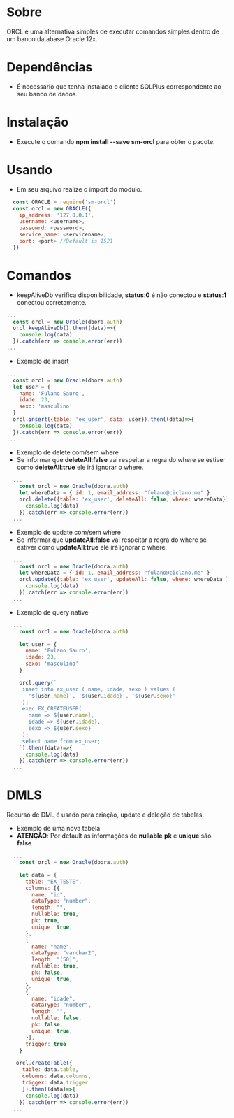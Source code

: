 # Sobre

ORCL é uma alternativa simples de executar comandos simples dentro de um banco database Oracle 12x.

# Dependências

- É necessário que tenha instalado o cliente SQLPlus correspondente ao seu banco de dados.

# Instalação

- Execute o comando <b>npm install --save sm-orcl</b> para obter o pacote.

# Usando

- Em seu arquivo realize o import do modulo.

```javascript
  const ORACLE = require('sm-orcl')
  const orcl = new ORACLE({
    ip_address: '127.0.0.1',
    username: <username>,
    passowrd: <password>,
    service_name: <servicename>,
    port: <port> //Default is 1521
  })
```
# Comandos

- keepAliveDb verifica disponibilidade, **status**:**0** é não conectou e **status**:**1** conectou corretamente.

```javascript
...
  const orcl = new Oracle(dbora.auth)
  orcl.keepAliveDb().then((data)=>{
    console.log(data)
  }).catch(err => console.error(err))
...
```

- Exemplo de insert

```javascript
...
  const orcl = new Oracle(dbora.auth)
  let user = {
    name: 'Fulano Sauro',
    idade: 23,
    sexo: 'masculino'
  }
  orcl.insert({table: 'ex_user', data: user}).then((data)=>{
    console.log(data)
  }).catch(err => console.error(err))
...
```

- Exemplo de delete com/sem where
- Se informar que **deleteAll**:**false** vai respeitar a regra do where se estiver como **deleteAll**:**true** ele irá ignorar o where.

```javascript
  ...
    const orcl = new Oracle(dbora.auth)
    let whereData = { id: 1, email_address: "fulano@ciclano.me" }
    orcl.delete({table: 'ex_user', deleteAll: false, where: whereData}).then((data)=>{
      console.log(data)
    }).catch(err => console.error(err))
  ...
```

- Exemplo de update com/sem where
- Se informar que **updateAll**:**false** vai respeitar a regra do where se estiver como **updateAll**:**true** ele irá ignorar o where.

```javascript
  ...
    const orcl = new Oracle(dbora.auth)
    let whereData = { id: 1, email_address: "fulano@ciclano.me" }
    orcl.update({table: 'ex_user', updateAll: false, where: whereData }).then((data)=>{
      console.log(data)
    }).catch(err => console.error(err))
  ...
```

- Exemplo de query native

```javascript
  ...
    const orcl = new Oracle(dbora.auth)

    let user = {
      name: 'Fulano Sauro',
      idade: 23,
      sexo: 'masculino'
    }

    orcl.query(`
     inset into ex_user ( name, idade, sexo ) values ( 
       '${user.name}', '${user.idade}', '${user.sexo}' 
     );
     exec EX_CREATEUSER( 
       name => ${user.name},
       idade => ${user.idade},
       sexo => ${user.sexo}
     );
     select name from ex_user;
    `).then((data)=>{
      console.log(data)
    }).catch(err => console.error(err))
  ...
```

# DMLS
Recurso de DML é usado para criação, update e deleção de tabelas.

- Exemplo de uma nova tabela
- **ATENÇÃO**: Por default as informações de **nullable**,**pk** e **unique** são **false**

```javascript
  ...
    const orcl = new Oracle(dbora.auth)

    let data = {
      table: "EX_TESTE",
      columns: [{
        name: "id",
        dataType: "number",
        length: "",
        nullable: true,
        pk: true,
        unique: true,
      }, 
      {
        name: "name",
        dataType: "varchar2",
        length: "(50)",
        nullable: true,
        pk: false,
        unique: true,
      }, 
      {
        name: "idade",
        dataType: "number",
        length: "",
        nullable: false,
        pk: false,
        unique: true,
      }],
      trigger: true
    }

   orcl.createTable({
     table: data.table, 
     columns: data.columns, 
     trigger: data.trigger
     }).then((data)=>{
      console.log(data)
    }).catch(err => console.error(err))
  ...
```
